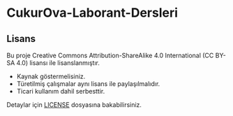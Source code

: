 # CukurOva-Laborant-Dersleri
## Lisans

Bu proje Creative Commons Attribution-ShareAlike 4.0 International (CC BY-SA 4.0) lisansı ile lisanslanmıştır.  

- Kaynak göstermelisiniz.
- Türetilmiş çalışmalar aynı lisans ile paylaşılmalıdır.
- Ticari kullanım dahil serbesttir.

Detaylar için [LICENSE](./LICENSE) dosyasına bakabilirsiniz.
